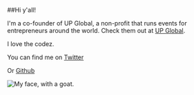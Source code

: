 ##Hi y'all!

I'm a co-founder of UP Global, a non-profit that runs events for entrepreneurs around the world. Check them out at [UP Global](http://up.co/).

I love the codez.

You can find me on [Twitter](https://twitter.com/AdamStelle)

Or [Github](https://github.com/adamstelle)

![My face, with a goat.](http://www.globalstartupyouth.org/images/adam.jpg "My face")